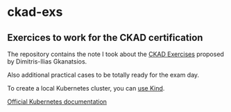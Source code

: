 # ckad-exs

## Exercices to work for the CKAD certification

The repository contains the note I took about the [CKAD Exercises](https://github.com/dgkanatsios/CKAD-exercises) proposed by Dimitris-Ilias Gkanatsios.


Also additional practical cases to be totally ready for the exam day.

To create a local Kubernetes cluster, you can [use Kind](https://dev.to/jdxlabs/a-local-kubernetes-cluster-in-seconds-with-kind-31lc).


[Official Kubernetes documentation](https://kubernetes.io/docs)

